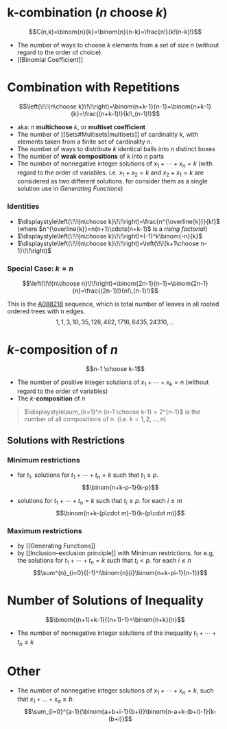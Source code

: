# k-combination (_n_ choose _k_)

$$C(n,k)=\binom{n}{k}=\binom{n}{n-k}=\frac{n!}{k!(n-k)!}$$

- The number of ways to choose $k$ elements from a set of size $n$ (without regard to the order of choice).
- [[Binomial Coefficient]]

# Combination with Repetitions
$$\left(\!\!{n\choose k}\!\!\right)=\binom{n+k-1}{n-1}=\binom{n+k-1}{k}=\frac{(n+k-1)!}{k!\,(n-1)!}$$
- aka: _n_ **multichoose** _k_, or **multiset coefficient**
- The number of [[Sets#Multisets|multisets]] of cardinality $k$, with elements taken from a finite set of cardinality $n$.
- The number of ways to distribute $k$ identical balls into $n$ distinct boxes 
- The number of **weak compositions** of $k$ into $n$ parts
- The number of nonnegative integer solutions of $x_1+\cdots+x_n=k$ (with regard to the order of variables. i.e. $x_1+x_2=k$ and $x_2+x_1=k$ are considered as two different solutions. for consider them as a single solution use in _Generating Functions_)

### Identities

- $\displaystyle\left(\!\!{n\choose k}\!\!\right)=\frac{n^{\overline{k}}}{k!}$ (where $n^{\overline{k}}=n(n+1)\cdots(n+k-1)$ is a _rising factorial_)
- $\displaystyle\left(\!\!{n\choose k}\!\!\right)=(-1)^k\binom{-n}{k}$
- $\displaystyle\left(\!\!{n\choose k}\!\!\right)=\left(\!\!{k+1\choose n-1}\!\!\right)$


### Special Case: $k=n$

$$\left(\!\!{n\choose n}\!\!\right)=\binom{2n-1}{n-1}=\binom{2n-1}{n}=\frac{(2n-1)!}{n!\,(n-1)!}$$

This is the [A088218](https://oeis.org/A088218) sequence, which is total number of leaves in all rooted ordered trees with n edges.
$$1, 1, 3, 10, 35, 126, 462, 1716, 6435, 24310,...$$
# _k_-composition of _n_ 
 $$n-1 \choose k-1$$
- The number of positive integer solutions of $x_1+\cdots+x_k=n$ (without regard to the order of variables)
- The $k$-**composition** of $n$

> $\displaystyle\sum_{k=1}^n {n-1 \choose k-1} = 2^{n-1}$ is the number of all compositions of $n$. (i.e. $k=1,2,\ldots,n$)

## Solutions with Restrictions
### Minimum restrictions

- for $t_1$.  solutions for $t_1+\cdots+t_n=k$ such that $t_1 \ge p$. 
$$\binom{n+k-p-1}{k-p}$$

- solutions for $t_1+\cdots+t_n=k$ such that $t_i \ge p$. for each $i \leq m$
$$\binom{n+k-(p\cdot m)-1}{k-(p\cdot m)}$$

### Maximum restrictions

- by [[Generating Functions]]
- by [[Inclusion–exclusion principle]] with Minimum restrictions. for e.g, the solutions for $t_1+\cdots+t_n=k$ such that $t_i \lt p$. for each $i \leq n$
$$\sum^{n}_{i=0}{(-1)^i\binom{n}{i}\binom{n+k-pi-1}{n-1}}$$

# Number of Solutions of Inequality

$$\binom{(n+1)+k-1}{(n+1)-1}=\binom{n+k}{n}$$
- The number of nonnegative integer solutions of the inequality $t_1+\cdots+t_n \leq k$

# Other

- The number of nonnegative integer solutions of $x_1+\cdots+x_n=k$, such that $x_1+\ldots+x_a\geq{b}$.
$$\sum_{i=0}^{a-1}{\binom{a+b+i-1}{b+i}}\binom{n-a+k-(b+i)-1}{k-(b+i)}$$


